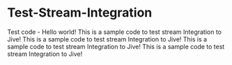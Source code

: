 # Test-Stream-Integration
Test code - Hello world!
This is a sample code to test stream Integration  to Jive!
This is a sample code to test stream Integration  to Jive!
This is a sample code to test stream Integration  to Jive!
This is a sample code to test stream Integration  to Jive!

